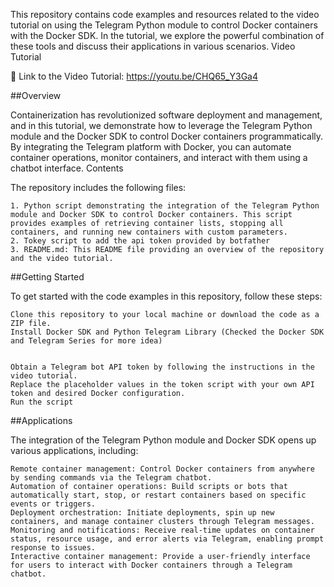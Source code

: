 This repository contains code examples and resources related to the video tutorial on using the Telegram Python module to control Docker containers with the Docker SDK. In the tutorial, we explore the powerful combination of these tools and discuss their applications in various scenarios.
Video Tutorial

🎥 Link to the Video Tutorial: https://youtu.be/CHQ65_Y3Ga4

##Overview

Containerization has revolutionized software deployment and management, and in this tutorial, we demonstrate how to leverage the Telegram Python module and the Docker SDK to control Docker containers programmatically. By integrating the Telegram platform with Docker, you can automate container operations, monitor containers, and interact with them using a chatbot interface.
Contents

The repository includes the following files:

    1. Python script demonstrating the integration of the Telegram Python module and Docker SDK to control Docker containers. This script provides examples of retrieving container lists, stopping all containers, and running new containers with custom parameters.
    2. Tokey script to add the api token provided by botfather
    3. README.md: This README file providing an overview of the repository and the video tutorial.

##Getting Started

To get started with the code examples in this repository, follow these steps:

    Clone this repository to your local machine or download the code as a ZIP file.
    Install Docker SDK and Python Telegram Library (Checked the Docker SDK and Telegram Series for more idea)


    Obtain a Telegram bot API token by following the instructions in the video tutorial.
    Replace the placeholder values in the token script with your own API token and desired Docker configuration.
    Run the script

##Applications

The integration of the Telegram Python module and Docker SDK opens up various applications, including:

    Remote container management: Control Docker containers from anywhere by sending commands via the Telegram chatbot.
    Automation of container operations: Build scripts or bots that automatically start, stop, or restart containers based on specific events or triggers.
    Deployment orchestration: Initiate deployments, spin up new containers, and manage container clusters through Telegram messages.
    Monitoring and notifications: Receive real-time updates on container status, resource usage, and error alerts via Telegram, enabling prompt response to issues.
    Interactive container management: Provide a user-friendly interface for users to interact with Docker containers through a Telegram chatbot.
